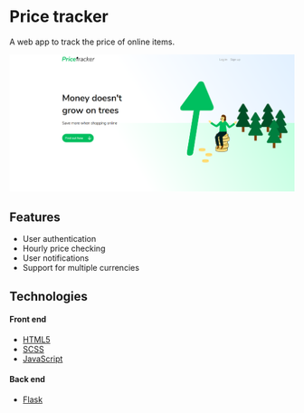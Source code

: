 # Price tracker

A web app to track the price of online items.

![Screenshot](screenshot.png)

## Features

- User authentication
- Hourly price checking
- User notifications
- Support for multiple currencies

## Technologies

#### Front end
- [HTML5](https://html.spec.whatwg.org/)
- [SCSS](https://sass-lang.com/)
- [JavaScript](https://www.w3schools.com/js/default.asp)

#### Back end
- [Flask](https://flask.palletsprojects.com/)